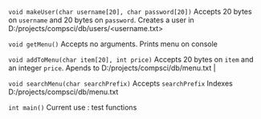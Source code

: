 `void makeUser(char username[20], char password[20])`
Accepts 20 bytes on `username` and 20 bytes on `password`.
Creates a user in D:/projects/compsci/db/users/<username.txt>

`void getMenu()`
Accepts no arguments.
Prints menu on console

`void addToMenu(char item[20], int price)`
Accepts 20 bytes on `item` and an integer `price`.
Apends to D:/projects/compsci/db/menu.txt
<item> | <price>

`void searchMenu(char searchPrefix)`
Accepts `searchPrefix`
Indexes D:/projects/compsci/db/menu.txt

`int main()`
Current use : test functions